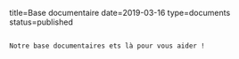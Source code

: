 title=Base documentaire
date=2019-03-16
type=documents
status=published
~~~~~~

Notre base documentaires ets là pour vous aider ! 
